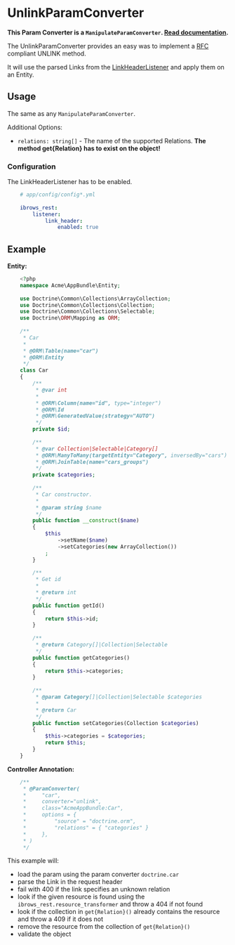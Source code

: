 # UnlinkParamConverter

**This Param Converter is a `ManipulateParamConverter`. [Read documentation](manipulate_param_converter.md).**

The UnlinkParamConverter provides an easy was to implement a [RFC](hhttps://tools.ietf.org/html/draft-snell-link-method-01) compliant UNLINK method.

It will use the parsed Links from the [LinkHeaderListener](../listener/link_header_listener.md) and apply them on an Entity.

## Usage
The same as any `ManipulateParamConverter`.

Additional Options:
- `relations: string[]` - The name of the supported Relations. **The method get{Relation} has to exist on the object!**

### Configuration
The LinkHeaderListener has to be enabled.

```yaml
    # app/config/config*.yml
    
    ibrows_rest:
        listener:
            link_header:
                enabled: true       
```

## Example

**Entity:**
```php
    <?php
    namespace Acme\AppBundle\Entity;
    
    use Doctrine\Common\Collections\ArrayCollection;
    use Doctrine\Common\Collections\Collection;
    use Doctrine\Common\Collections\Selectable;
    use Doctrine\ORM\Mapping as ORM;
    
    /**
     * Car
     *
     * @ORM\Table(name="car")
     * @ORM\Entity
     */
    class Car
    {
        /**
         * @var int
         *
         * @ORM\Column(name="id", type="integer")
         * @ORM\Id
         * @ORM\GeneratedValue(strategy="AUTO")
         */
        private $id;
    
        /**
         * @var Collection|Selectable|Category[]
         * @ORM\ManyToMany(targetEntity="Category", inversedBy="cars")
         * @ORM\JoinTable(name="cars_groups")
         */
        private $categories;
    
        /**
         * Car constructor.
         *
         * @param string $name
         */
        public function __construct($name)
        {
            $this
                ->setName($name)
                ->setCategories(new ArrayCollection())
            ;
        }
    
        /**
         * Get id
         *
         * @return int
         */
        public function getId()
        {
            return $this->id;
        }
    
        /**
         * @return Category[]|Collection|Selectable
         */
        public function getCategories()
        {
            return $this->categories;
        }
    
        /**
         * @param Category[]|Collection|Selectable $categories
         *
         * @return Car
         */
        public function setCategories(Collection $categories)
        {
            $this->categories = $categories;
            return $this;
        }
    }
```

**Controller Annotation:**
```php
    /**
     * @ParamConverter(
     *     "car",
     *     converter="unlink",
     *     class="AcmeAppBundle:Car",
     *     options = {
     *         "source" = "doctrine.orm",
     *         "relations" = { "categories" }
     *     },
     * )
     */
```

This example will:
- load the param using the param converter `doctrine.car`
- parse the Link in the request header
- fail with 400 if the link specifies an unknown relation
- look if the given resource is found using the `ibrows_rest.resource_transformer` and throw a 404 if not found
- look if the collection in `get{Relation}()` already contains the resource and throw a 409 if it does not
- remove the resource from the collection of `get{Relation}()`
- validate the object